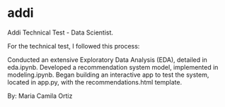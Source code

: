 # addi
Addi Technical Test - Data Scientist. 

For the technical test, I followed this process:

Conducted an extensive Exploratory Data Analysis (EDA), detailed in eda.ipynb.
Developed a recommendation system model, implemented in modeling.ipynb.
Began building an interactive app to test the system, located in app.py, with the recommendations.html template.

By: Maria Camila Ortiz
